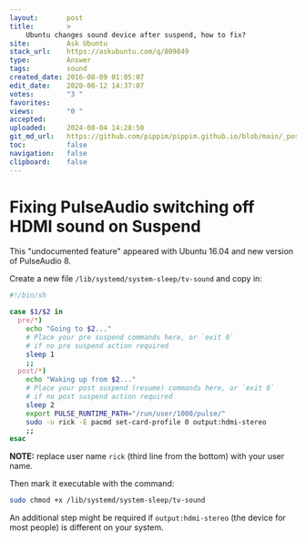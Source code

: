 ```yaml
---
layout:       post
title:        >
    Ubuntu changes sound device after suspend, how to fix?
site:         Ask Ubuntu
stack_url:    https://askubuntu.com/q/809849
type:         Answer
tags:         sound
created_date: 2016-08-09 01:05:07
edit_date:    2020-06-12 14:37:07
votes:        "3 "
favorites:    
views:        "0 "
accepted:     
uploaded:     2024-08-04 14:28:50
git_md_url:   https://github.com/pippim/pippim.github.io/blob/main/_posts/2016/2016-08-09-Ubuntu-changes-sound-device-after-suspend_-how-to-fix_.md
toc:          false
navigation:   false
clipboard:    false
---
```


# Fixing PulseAudio switching off HDMI sound on Suspend

This "undocumented feature" appeared with Ubuntu 16.04 and new version of PulseAudio 8. 

Create a new file `/lib/systemd/system-sleep/tv-sound` and copy in:



``` sh
#!/bin/sh

case $1/$2 in
  pre/*)
    echo "Going to $2..."
    # Place your pre suspend commands here, or `exit 0`
    # if no pre suspend action required
    sleep 1
    ;;
  post/*)
    echo "Waking up from $2..."
    # Place your post suspend (resume) commands here, or `exit 0` 
    # if no post suspend action required
    sleep 2
    export PULSE_RUNTIME_PATH="/run/user/1000/pulse/"
    sudo -u rick -E pacmd set-card-profile 0 output:hdmi-stereo
    ;;
esac
```


**NOTE:** replace user name `rick` (third line from the bottom) with your user name.

Then mark it executable with the command:

``` sh
sudo chmod +x /lib/systemd/system-sleep/tv-sound
```

An additional step might be required if `output:hdmi-stereo` (the device for most people) is different on your system.
